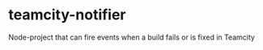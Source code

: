 teamcity-notifier
=================

Node-project that can fire events when a build fails or is fixed in Teamcity
